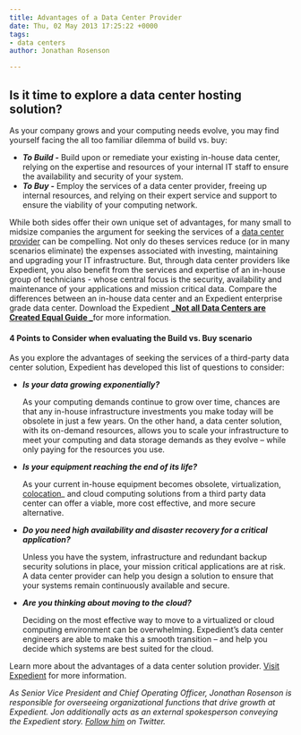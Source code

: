 ```yaml
---
title: Advantages of a Data Center Provider
date: Thu, 02 May 2013 17:25:22 +0000
tags:
- data centers
author: Jonathan Rosenson

---
```

## Is it time to explore a data center hosting solution?

As your company grows and your computing needs evolve, you may find yourself facing the all too familiar dilemma of build vs. buy:

* **_To Build -_** Build upon or remediate your existing in-house data center, relying on the expertise and resources of your internal IT staff to ensure the availability and security of your system.
* **_To Buy -_** Employ the services of a data center provider, freeing up internal resources, and relying on their expert service and support to ensure the viability of your computing network.

While both sides offer their own unique set of advantages, for many small to midsize companies the argument for seeking the services of a [data center provider](https://www.expedient.com/the-data-centers/ "Data Centers") can be compelling. Not only do theses services reduce (or in many scenarios eliminate) the expenses associated with investing, maintaining and upgrading your IT infrastructure. But, through data center providers like Expedient, you also benefit from the services and expertise of an in-house group of technicians - whose central focus is the security, availability and maintenance of your applications and mission critical data. Compare the differences between an in-house data center and an Expedient enterprise grade data center. Download the Expedient [**_Not all Data Centers are Created Equal Guide _**](http://bit.ly/RBILC5 )for more information.

#### 4 Points to Consider when evaluating the Build vs. Buy scenario

As you explore the advantages of seeking the services of a third-party data center solution, Expedient has developed this list of questions to consider:

* **_Is your data growing exponentially?_**

  As your computing demands continue to grow over time, chances are that any in-house infrastructure investments you make today will be obsolete in just a few years. On the other hand, a data center solution, with its on-demand resources, allows you to scale your infrastructure to meet your computing and data storage demands as they evolve – while only paying for the resources you use.
* **_Is your equipment reaching the end of its life?_**

  As your current in-house equipment becomes obsolete, virtualization, [colocation](https://www.expedient.com/cloud-computing/virtual-colocation/ "Virtual Colocation")_ and cloud computing solutions from a third party data center can offer a viable, more cost effective, and more secure alternative.
* **_Do you need high availability and disaster recovery for a critical application?_**

  Unless you have the system, infrastructure and redundant backup security solutions in place, your mission critical applications are at risk. A data center provider can help you design a solution to ensure that your systems remain continuously available and secure.
* **_Are you thinking about moving to the cloud?_**

  Deciding on the most effective way to move to a virtualized or cloud computing environment can be overwhelming. Expedient’s data center engineers are able to make this a smooth transition – and help you decide which systems are best suited for the cloud.

Learn more about the advantages of a data center solution provider. [Visit Expedient](https://www.expedient.com/the-data-centers/schedule-a-tour/ "Schedule A Data Center Tour") for more information.

_As Senior Vice President and Chief Operating Officer, Jonathan Rosenson is responsible for overseeing organizational functions that drive growth at Expedient. Jon additionally acts as an external spokesperson conveying the Expedient story._ [_Follow him_](https://twitter.com/rosenson) _on Twitter._
